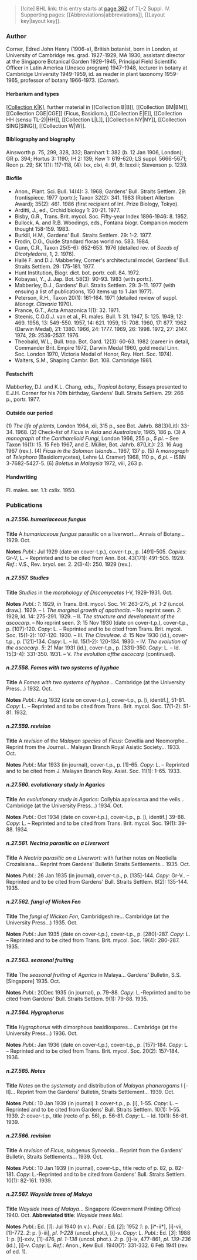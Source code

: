 > [!cite] BHL link: this entry starts at [page 362](https://www.biodiversitylibrary.org/item/103860#page/372/mode/1up) of TL-2 Suppl. IV.
> Supporting pages: [[Abbreviations|abbreviations]], [[Layout key|layout key]].

### Author

Corner, Edred John Henry (1906-x), British botanist, born in London, at University of Cambridge res. grad. 1927-1929, MA 1930, assistant director at the Singapore Botanical Garden 1929-1945, Principal Field Scientific Officer in Latin America (Unesco program) 1947-1948, lecturer in botany at Cambridge University 1949-1959, id. as reader in plant taxonomy 1959-1965, professor of botany 1966-1973. (*Corner*).

#### Herbarium and types

[[Collection K|K]](1400), further material in [[Collection B|B]], [[Collection BM|BM]], [[Collection CGE|CGE]] (Ficus, Basidiom.), [[Collection E|E]], [[Collection HH (sensu TL-2)|HH]], [[Collection L|L]], [[Collection NY|NY]], [[Collection SING|SING]], [[Collection W|W]].

#### Bibliography and biography

Ainsworth p. 75, 299, 328, 332; Barnhart 1: 382 (b. 12 Jan 1906, London); GR p. 394; Hortus 3: 1190; IH 2: 139; Kew 1: 619-620; LS suppl. 5666-5671; Roon p. 29; SK 1(1): 117-118, (4): lxx, clxi, 4: 91, 8: lxxxiii; Stevenson p. 1239.

#### Biofile

- Anon., Plant. Sci. Bull. 14(4): 3. 1968; Gardens' Bull. Straits Settlem. 29: frontispiece. 1977 (portr.); Taxon 32(2): 341. 1983 (Robert Allerton Award); 35(2): 461. 1986 (first recipient of Int. Prize Biology, Tokyo).
- Arditti, J., ed., Orchid biology 1: 20-21. 1977.
- Bisby, G.R., Trans. Brit. mycol. Soc. Fifty-year Index 1896-1946: 8. 1952.
- Bullock, A. and R.B. Woodings, eds., Fontana biogr. Companion modern thought 158-159. 1983.
- Burkill, H.M., Gardens' Bull. Straits Settlem. 29: 1-2. 1977.
- Frodin, D.G., Guide Standard floras world no. 583. 1984.
- Gunn, C.R., Taxon 25(5-6): 652-653. 1976 (detailed rev. of *Seeds of Dicotyledons*, 1, 2. 1976).
- Hallé F. and D.J. Mabberley, Corner's architectural model, Gardens' Bull. Straits Settlem. 29: 175-181. 1977.
- Hunt Institution, Biogr. dict. bot. portr. coll. 84. 1972.
- Kobayasi, Y., J. Jap. Bot. 58(3): 90-93. 1983 (with portr.).
- Mabberley, D.J., Gardens' Bull. Straits Settlem. 29: 3-11. 1977 (with ensuing a list of publications, 150 items up to 1 Jan 1977).
- Peterson, R.H., Taxon 20(1): 161-164. 1971 (detailed review of suppl. *Monogr. Clavaria* 1970).
- Prance, G.T., Acta Amazonica 1(1): 32. 1971.
- Steenis, C.G.G.J. van et al., Fl. males. Bull. 1: 31. 1947, 5: 125. 1949, 12: 469. 1956, 13: 549-550. 1957, 14: 621. 1959, 15: 708. 1960, 17: 877. 1962 (Darwin Medal), 21: 1380. 1966, 24: 1777. 1969, 26: 1998. 1972, 27: 2147. 1974, 29: 2536-2537. 1976.
- Theobald, W.L., Bull. trop. Bot. Gard. 12(3): 60-63. 1982 (career in detail, Commander Brit. Empire 1972, Darwin Medal 1960, gold medal Linn. Soc. London 1970, Victoria Medal of Honor, Roy. Hort. Soc. 1974).
- Walters, S.M., Shaping Cambr. Bot. 108. Cambridge 1981.

#### Festschrift

Mabberley, DJ. and K.L. Chang, eds., *Tropical botany*, Essays presented to E.J.H. Corner for his 70th birthday, Gardens' Bull. Straits Settlem. 29: 266 p., portr. 1977.

#### Outside our period

(1) *The life of plants*, London 1964, xii, 315 p., see Bot. Jahrb. 88(3)(Lit): 33-34. 1968.
(2) Check-*list* of *Ficus* in *Asia* and *Australasia*, 1965, 186 p. (3) A *monograph* of the *Cantharelloid Fungi*, London 1966, 255 p., *5 pl*. – See Taxon 16(1): 15. 15 Feb 1967, and E. Müller, Bot. Jahrb. 87(Lit.): 23. 16 Aug 1967 (rev.). (4) *Ficus in the Solomon Islands*... 1967, 137 p.
(5) A *monograph* of *Telephora* (Basidiomycetes), Lehre (J. Cramer) 1968, 110 p., *6 pl*. – ISBN 3-7682-5427-5.
(6) *Boletus in Malaysia* 1972, viii, 263 p.

#### Handwriting

Fl. males. ser. 1.1: cxlix. 1950.

### Publications

##### n.27.556. humariaceous fungus

**Title**
A *humariaceous fungus* parasitic on a liverwort... Annais of Botany... 1929. Oct.

**Notes**
*Publ*.: Jul 1929 (date on cover-t.p.), cover-t.p., p. \[491\]-505. *Copies*: Gr-V, L. – Reprinted and to be cited from Ann. Bot. 43(171): 491-505. 1929.
*Ref*.: V.S., Rev. bryol. ser. 2. 2(3-4): 250. 1929 (rev.).

##### n.27.557. Studies

**Title**
*Studies* in the *morphology of Discomycetes* I-V, 1929-1931. Oct.

**Notes**
*Publ*.: *1*: 1929, *in* Trans. Brit. mycol. Soc. 14: 263-275, *pl. 1-2* (uncol. draw.). 1929. – I. *The* *marginal growth of apothecia*. – No reprint seen.
*2*: 1929, Id. 14: 275-291. 1929. – II. *The structure and development of the ascocarp*. – No reprint seen.
*3*: 15 Nov 1930 (date on cover-t.p.), cover-t.p., p. \[107\]-120. *Copy*: L. – Reprinted and to be cited from Trans. Brit. mycol. Soc. 15(1-2): 107-120. 1930. – III. *The Clavuleae*.
*4*: 15 Nov 1930 (id.), cover-t.p., p. \[121\]-134. *Copy*: L. – Id. 15(1-2): 120-134. 1930. – IV.
*The evolution of the ascocarp*.
*5*: 21 Mar 1931 (id.), cover-t.p., p. \[331\]-350. *Copy*: L. – Id. 15(3-4): 331-350. 1931. – V.
*The evolution ofthe ascocarp* (continued).

##### n.27.558. Fomes with two systems of hyphae

**Title**
A *Fomes with two systems of hyphae*... Cambridge (at the University Press...) 1932. Oct.

**Notes**
*Publ*.: Aug 1932 (date on cover-t.p.), cover-t.p., p. \[i, identif.\], 51-81. *Copy*: L. – Reprinted and to be cited from Trans. Brit. mycol. Soc. 17(1-2): 51-81. 1932.

##### n.27.559. revision

**Title**
A *revision* of the *Malayan species* of *Ficus*: Covellia and Neomorphe... Reprint from the Journal... Malayan Branch Royal Asiatic Society... 1933. Oct.

**Notes**
*Publ*.: Mar 1933 (in journal), cover-t.p., p. \[1\]-65. *Copy*: L. – Reprinted and to be cited from J. Malayan Branch Roy. Asiat. Soc. 11(1): 1-65. 1933.

##### n.27.560. evolutionary study in Agarics

**Title**
An *evolutionary study in Agarics*: Collybia apalosarca and the veils... Cambridge (at the University Press...) 1934. Oct.

**Notes**
*Publ*.: Oct 1934 (date on cover-t.p.), cover-t.p., p. \[i, identif.\] 39-88. *Copy*: L. – Reprinted and to be cited from Trans. Brit. mycol. Soc. 19(1): 39-88. 1934.

##### n.27.561. Nectria parasitic on a Liverwort

**Title**
A *Nectria parasitic on a Liverwort*: with further notes on Neotiella Crozalsiana... Reprint from Gardens' Bulletin Straits Settlements... 1935. Oct.

**Notes**
*Publ*.: 26 Jan 1935 (in journal), cover-t.p., p. \[135\]-144. *Copy*: Gr-V.. – Reprinted and to be cited from Gardens' Bull. Straits Settlem. 8(2): 135-144. 1935.

##### n.27.562. fungi of Wicken Fen

**Title**
The *fungi of Wicken Fen*, Cambridgeshire... Cambridge (at the University Press...) 1935. Oct.

**Notes**
*Publ*.: Jun 1935 (date on cover-t.p.), cover-t.p., p. \[280\]-287. *Copy*: L. – Reprinted and to be cited from Trans. Brit. mycol. Soc. 19(4): 280-287. 1935.

##### n.27.563. seasonal fruiting

**Title**
The *seasonal fruiting* of *Agarics* in Malaya... Gardens' Bulletin, S.S. \[Singapore\] 1935. Oct.

**Notes**
*Publ*.: 20Dec 1935 (in journal), p. 79-88. *Copy*: L.-Reprinted and to be cited from Gardens' Bull. Straits Settlem. 9(1): 79-88. 1935.

##### n.27.564. Hygrophorus

**Title**
*Hygrophorus* with dimorphous basidiospores... Cambridge (at the University Press...) 1936. Oct.

**Notes**
*Publ*.: Jan 1936 (date on cover-t.p.), cover-t.p., p. \[157\]-184. *Copy*: L. – Reprinted and to be cited from Trans. Brit. mycol. Soc. 20(2): 157-184. 1936.

##### n.27.565. Notes

**Title**
*Notes* on the *systematy* and distribution of *Malayan phanerogams* I \[-II\]... Reprint from the Gardens' Bulletin, Straits Settlement... 1939. Oct.

**Notes**
*Publ*.: 10 Jan 1939 (in journal)
*1*: cover-t.p., p. \[i\], 1-55. *Copy*: L. – Reprinted and to be cited from Gardens' Bull. Straits Settlem. 10(1): 1-55. 1939.
*2*: cover-t.p., title (recto of p. 56), p. 56-81. *Copy*: L. – Id. 10(1): 56-81. 1939.

##### n.27.566. revision

**Title**
A *revision* of *Ficus*, subgenus *Synoecia*... Reprint from the Gardens' Bulletin, Straits Settlements... 1939. Oct.

**Notes**
*Publ*.: 10 Jan 1939 (in journal), cover-t.p., title recto of p. 82, p. 82-181. *Copy*: L.-Reprinted and to be cited from Gardens' Bull. Straits Settlem. 10(1): 82-161. 1939.

##### n.27.567. Wayside trees of Malaya

**Title**
*Wayside trees of Malaya*... Singapore (Government Printing Office) 1940. Oct.
**Abbreviated title**: *Wayside trees Mal.*

**Notes**
*Publ*.: Ed. \[*1*\]: Jul 1940 (n.v.).
*Publ*.: Ed. \[*2*\]: 1952
*1*: p. \[i\*-ii\*\], \[i\]-vii, \[1\]-772.
*2*: p. \[i-iii\], *pl. 1-228* (uncol. phot.), \[i\]-v. *Copy*: L.
*Publ*.: Ed. \[*3*\]: 1988
*1*: p. \[i\]-xxiv, \[1\]-476, *pl. 1-138* (uncol. phot.).
*2*: p. \[i\]-ix, 477-861, *pl. 139-236* (id.), \[i\]-v. *Copy*: L.
*Ref*.: Anon., Kew Bull. 1940(7): 331-332. 6 Feb 1941 (rev. of ed. 1).

